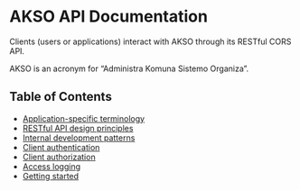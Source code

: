 # AKSO API Documentation
Clients (users or applications) interact with AKSO through its RESTful CORS API.

AKSO is an acronym for “Administra Komuna Sistemo Organiza”.

## Table of Contents
* [Application-specific terminology](terms.md)
* [RESTful API design principles](restful.md)
* [Internal development patterns](dev_patterns.md)
* [Client authentication](authentication.md)
* [Client authorization](authorization.md)
* [Access logging](logging.md)
* [Getting started](getting_started.md)
